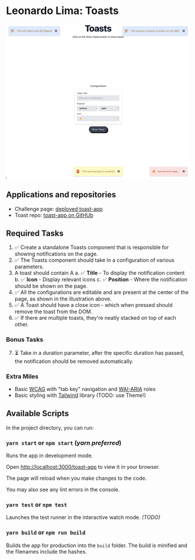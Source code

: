 
# Leonardo Lima: Toasts

  
![Expected screen output](https://github.com/zeonardo/toast-app/blob/master/src/assets/toasts.png)


## Applications and repositories

* Challenge page: [deployed toast-app](https://zeonardo.github.io/toast-app)
* Toast repo: [toast-app on GitHUb](https://github.com/zeonardo/toast-app)

  

## Required Tasks
  
1. ✅ Create a standalone Toasts component that is responsible for showing notifications on the page.
2. ✅ The Toasts component should take in a configuration of various parameters.
3. A toast should contain A
  a. ✅ **Title** - To display the notification content
  b. ✅ **Icon** - Display relevant icons
  c. ✅ **Position** - Where the notification should be shown on the page.
4. ✅ All the configurations are editable and are present at the center of the page, as shown in the illustration above.
5. ✅ A Toast should have a close icon - which when pressed should remove the toast from the DOM.
6. ✅ If there are multiple toasts, they&#39;re neatly stacked on top of each other.

### Bonus Tasks

7. ⏳ Take in a duration parameter, after the specific duration has passed, the notification should be removed automatically.


### Extra Miles

- Basic [WCAG](https://www.w3.org/WAI/standards-guidelines/wcag/) with "tab key" navigation and [WAI-ARIA](https://developer.mozilla.org/en-US/docs/Web/Accessibility/ARIA/Roles) roles
- Basic styling with [Tailwind](https://tailwindcss.com/) library (TODO: use Theme!)

###

## Available Scripts


In the project directory, you can run:

  

### `yarn start` or `npm start` (*yarn preferred*)

  

Runs the app in development mode.

Open [http://localhost:3000/toast-app](http://localhost:3000/toast-app) to view it in your browser.

The page will reload when you make changes to the code.

You may also see any lint errors in the console.

 

### `yarn test` or `npm test`

Launches the test runner in the interactive watch mode. _(TODO)_

  

### `yarn build` or `npm run build`

Builds the app for production into the `build` folder.
The build is minified and the filenames include the hashes.
